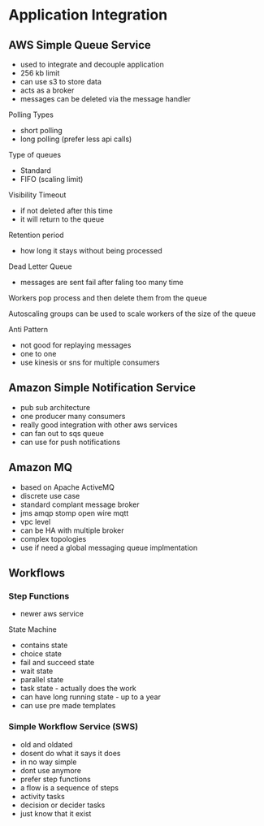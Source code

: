 # Application Integration

## AWS Simple Queue Service
- used to integrate and decouple application
- 256 kb limit
- can use s3 to store data
- acts as a broker
- messages can be deleted via the message handler 

Polling Types
- short polling
- long polling (prefer less api calls)

Type of queues
- Standard 
- FIFO (scaling limit)

Visibility Timeout
- if not deleted after this time
- it will return to the queue

Retention period
- how long it stays without being processed

Dead Letter Queue
- messages are sent fail after faling too many time

Workers pop process and then delete them from the queue

Autoscaling groups can be used to scale workers of the size of the queue

Anti Pattern
- not good for replaying messages
- one to one
- use kinesis or sns for multiple consumers

## Amazon Simple Notification Service
- pub sub architecture
- one producer many consumers
- really good integration with other aws services
- can fan out to sqs queue
- can use for push notifications

## Amazon MQ
- based on Apache ActiveMQ
- discrete use case
- standard complant message broker
- jms amqp stomp open wire mqtt
- vpc level
- can be HA with multiple broker
- complex topologies
- use if need a global messaging queue implmentation

## Workflows

### Step Functions
- newer aws service

State Machine
- contains state
- choice state
- fail and succeed state
- wait state
- parallel state
- task state - actually does the work
- can have long running state - up to a year
- can use pre made templates

### Simple Workflow Service (SWS)
- old and oldated
- dosent do what it says it does
- in no way simple
- dont use anymore
- prefer step functions
- a flow is a sequence of steps
- activity tasks 
- decision or decider tasks
- just know that it exist
